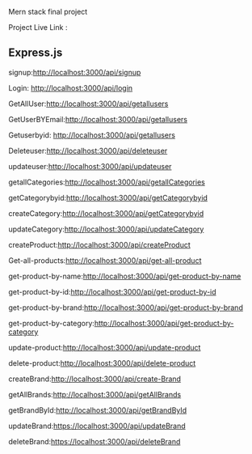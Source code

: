 Mern stack final project

Project Live Link :

## Express.js


signup:[http://localhost:3000/api/signup]()

Login: [http://localhost:3000/api/login]()

GetAllUser:[http://localhost:3000/api/getallusers]()

GetUserBYEmail:[http://localhost:3000/api/getallusers]()

Getuserbyid: [http://localhost:3000/api/getallusers]()

Deleteuser:[http://localhost:3000/api/deleteuser]()

updateuser:[http://localhost:3000/api/updateuser]()

getallCategories:[http://localhost:3000/api/getallCategories]()

getCategorybyid:[http://localhost:3000/api/getCategorybyid]()

createCategory:[http://localhost:3000/api/getCategorybyid]()

updateCategory:[http://localhost:3000/api/updateCategory]()

createProduct:[http://localhost:3000/api/createProduct]()

Get-all-products:[http://localhost:3000/api/get-all-product]()

get-product-by-name:[http://localhost:3000/api/get-product-by-name]()

get-product-by-id:[http://localhost:3000/api/get-product-by-id]()

get-product-by-brand:[http://localhost:3000/api/get-product-by-brand]()

get-product-by-category:[http://localhost:3000/api/get-product-by-category]()

update-product:[http://localhost:3000/api/update-product]()

delete-product:[http://localhost:3000/api/delete-product]()

createBrand:[http://localhost:3000/api/create-Brand]()

getAllBrands:[http://localhost:3000/api/getAllBrands]()

getBrandById:[http://localhost:3000/api/getBrandById]()

updateBrand:[https://localhost:3000/api/updateBrand]()

deleteBrand:[https://localhost:3000/api/deleteBrand]()


